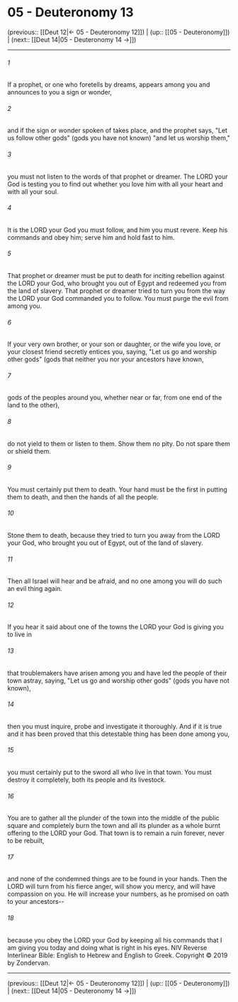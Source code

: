 # 05 - Deuteronomy 13

(previous:: [[Deut 12|← 05 - Deuteronomy 12]]) | (up:: [[05 - Deuteronomy]]) | (next:: [[Deut 14|05 - Deuteronomy 14 →]])

***


###### 1 
If a prophet, or one who foretells by dreams, appears among you and announces to you a sign or wonder, 

###### 2 
and if the sign or wonder spoken of takes place, and the prophet says, "Let us follow other gods" (gods you have not known) "and let us worship them," 

###### 3 
you must not listen to the words of that prophet or dreamer. The LORD your God is testing you to find out whether you love him with all your heart and with all your soul. 

###### 4 
It is the LORD your God you must follow, and him you must revere. Keep his commands and obey him; serve him and hold fast to him. 

###### 5 
That prophet or dreamer must be put to death for inciting rebellion against the LORD your God, who brought you out of Egypt and redeemed you from the land of slavery. That prophet or dreamer tried to turn you from the way the LORD your God commanded you to follow. You must purge the evil from among you. 

###### 6 
If your very own brother, or your son or daughter, or the wife you love, or your closest friend secretly entices you, saying, "Let us go and worship other gods" (gods that neither you nor your ancestors have known, 

###### 7 
gods of the peoples around you, whether near or far, from one end of the land to the other), 

###### 8 
do not yield to them or listen to them. Show them no pity. Do not spare them or shield them. 

###### 9 
You must certainly put them to death. Your hand must be the first in putting them to death, and then the hands of all the people. 

###### 10 
Stone them to death, because they tried to turn you away from the LORD your God, who brought you out of Egypt, out of the land of slavery. 

###### 11 
Then all Israel will hear and be afraid, and no one among you will do such an evil thing again. 

###### 12 
If you hear it said about one of the towns the LORD your God is giving you to live in 

###### 13 
that troublemakers have arisen among you and have led the people of their town astray, saying, "Let us go and worship other gods" (gods you have not known), 

###### 14 
then you must inquire, probe and investigate it thoroughly. And if it is true and it has been proved that this detestable thing has been done among you, 

###### 15 
you must certainly put to the sword all who live in that town. You must destroy it completely, both its people and its livestock. 

###### 16 
You are to gather all the plunder of the town into the middle of the public square and completely burn the town and all its plunder as a whole burnt offering to the LORD your God. That town is to remain a ruin forever, never to be rebuilt, 

###### 17 
and none of the condemned things are to be found in your hands. Then the LORD will turn from his fierce anger, will show you mercy, and will have compassion on you. He will increase your numbers, as he promised on oath to your ancestors-- 

###### 18 
because you obey the LORD your God by keeping all his commands that I am giving you today and doing what is right in his eyes. NIV Reverse Interlinear Bible: English to Hebrew and English to Greek. Copyright © 2019 by Zondervan.

***

(previous:: [[Deut 12|← 05 - Deuteronomy 12]]) | (up:: [[05 - Deuteronomy]]) | (next:: [[Deut 14|05 - Deuteronomy 14 →]])
